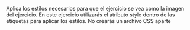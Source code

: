 Aplica los estilos necesarios para que el ejercicio se vea como la imagen del ejercicio.
En este ejercicio utilizarás el atributo style dentro de las etiquetas para aplicar los estilos.
No crearás un archivo CSS aparte